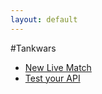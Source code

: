 ```yaml
---
layout: default
---
```


#Tankwars

* [New Live Match](pages/match.html)
* [Test your API](pages/test.html)
